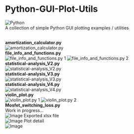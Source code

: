 # Python-GUI-Plot-Utils
![Python](https://img.shields.io/badge/Language-Python-blue)<br>
A collection of simple Python GUI plotting examples / utilities
<br><br>

<b>amortization_calculator.py</b><br>
<img src="https://github.com/user-attachments/assets/0b433294-8aa8-4f1d-aaa2-c5a8f17c4c18" alt="amortization_calculator.py">
<br>
<b>file_info_and_functions.py</b><br>
<img src="https://github.com/user-attachments/assets/58793846-3b8f-436b-9133-ee3336eff4f0" alt="file_info_and_functions.py 1">
<img src="https://github.com/user-attachments/assets/db470eee-f987-4f1c-9320-b0c1a4eb42e5" alt="file_info_and_functions.py 2">
<br>
<b>statistical-analysis_V2.py</b><br>
<img src="https://github.com/user-attachments/assets/64ab327d-c075-4df6-b32a-8b8367c94147" alt="statistical-analysis_V2.py">
<br>
<b>statistical-analysis_V3.py</b><br>
<img src="https://github.com/user-attachments/assets/d5ac1ca7-641d-4771-bda2-07e22b1c7ce4" alt="statistical-analysis_V3.py">
<br>
<b>statistical-analysis_V4.py</b><br>
<img src="https://github.com/user-attachments/assets/aa4848d1-3b77-4ef9-b331-26bb0a9d7d12" alt="statistical-analysis_V4.py">
<br>
<b>violin_plot.py</b><br>
<img src="https://github.com/user-attachments/assets/a74152b3-9870-4f8c-b659-231961a73048" alt="violin_plot.py 1">
<img src="https://github.com/user-attachments/assets/384d2403-d56f-48ac-bec7-2e9cd9320519" alt="violin_plot.py 2">
<br>
<b>Mosfet_switching_loss.py</b><br>
Work in progress...<br>
![Image](https://github.com/user-attachments/assets/459a13cc-ff08-449d-8665-7f74347c05fe)
Exported xlsx file<br>
![Image](https://github.com/user-attachments/assets/8d4d8d4b-c9ca-4a21-9cc0-643c2974f3b1)
Plot detail<br>
![Image](https://github.com/user-attachments/assets/5ceac9b9-033f-482f-9448-974d1080780d)
